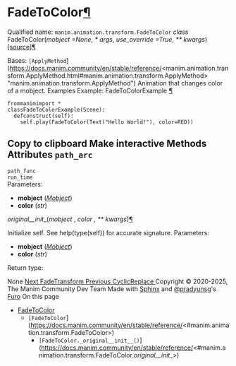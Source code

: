 # FadeToColor[¶](https://docs.manim.community/en/stable/reference/<#fadetocolor> "Link to this heading")
Qualified name: `manim.animation.transform.FadeToColor`
_class_ FadeToColor(_mobject =None_, _* args_, _use_override =True_, _** kwargs_)[[source]](https://docs.manim.community/en/stable/reference/<../_modules/manim/animation/transform.html#FadeToColor>)[¶](https://docs.manim.community/en/stable/reference/<#manim.animation.transform.FadeToColor> "Link to this definition")
    
Bases: `[ApplyMethod`](https://docs.manim.community/en/stable/reference/<manim.animation.transform.ApplyMethod.html#manim.animation.transform.ApplyMethod> "manim.animation.transform.ApplyMethod")
Animation that changes color of a mobject.
Examples
Example: FadeToColorExample [¶](https://docs.manim.community/en/stable/reference/<#fadetocolorexample>)
```
frommanimimport *
classFadeToColorExample(Scene):
  defconstruct(self):
    self.play(FadeToColor(Text("Hello World!"), color=RED))

```
Copy to clipboard
Make interactive
Methods
Attributes
`path_arc`  
---  
`path_func`  
`run_time`  
Parameters:
    
  * **mobject** ([_Mobject_](https://docs.manim.community/en/stable/reference/<manim.mobject.mobject.Mobject.html#manim.mobject.mobject.Mobject> "manim.mobject.mobject.Mobject"))
  * **color** (_str_)


_original__init__(_mobject_ , _color_ , _** kwargs_)[¶](https://docs.manim.community/en/stable/reference/<#manim.animation.transform.FadeToColor._original__init__> "Link to this definition")
    
Initialize self. See help(type(self)) for accurate signature.
Parameters:
    
  * **mobject** ([_Mobject_](https://docs.manim.community/en/stable/reference/<manim.mobject.mobject.Mobject.html#manim.mobject.mobject.Mobject> "manim.mobject.mobject.Mobject"))
  * **color** (_str_)


Return type:
    
None
[ Next FadeTransform ](https://docs.manim.community/en/stable/reference/<manim.animation.transform.FadeTransform.html>) [ Previous CyclicReplace ](https://docs.manim.community/en/stable/reference/<manim.animation.transform.CyclicReplace.html>)
Copyright © 2020-2025, The Manim Community Dev Team 
Made with [Sphinx](https://docs.manim.community/en/stable/reference/<https:/www.sphinx-doc.org/>) and [@pradyunsg](https://docs.manim.community/en/stable/reference/<https:/pradyunsg.me>)'s [Furo](https://docs.manim.community/en/stable/reference/<https:/github.com/pradyunsg/furo>)
On this page 
  * [FadeToColor](https://docs.manim.community/en/stable/reference/<#>)
    * `[FadeToColor`](https://docs.manim.community/en/stable/reference/<#manim.animation.transform.FadeToColor>)
      * `[FadeToColor._original__init__()`](https://docs.manim.community/en/stable/reference/<#manim.animation.transform.FadeToColor._original__init__>)


